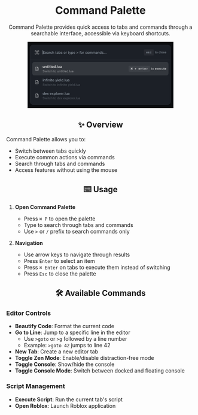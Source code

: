 # <div align="center">Command Palette</div>

<div align="center">
  <p>Command Palette provides quick access to tabs and commands through a searchable interface, accessible via keyboard shortcuts.</p>
</div>

<div align="center">
  <img src="../.github/assets/docs/commandPalette/commandPalette.png" alt="Command Palette" width="390" />
</div>

## <div align="center">✨ Overview</div>

Command Palette allows you to:

- Switch between tabs quickly
- Execute common actions via commands
- Search through tabs and commands
- Access features without using the mouse

## <div align="center">⌨️ Usage</div>

1. **Open Command Palette**

    - Press `⌘ P` to open the palette
    - Type to search through tabs and commands
    - Use `>` or `/` prefix to search commands only

2. **Navigation**
    - Use arrow keys to navigate through results
    - Press `Enter` to select an item
    - Press `⌘ Enter` on tabs to execute them instead of switching
    - Press `Esc` to close the palette

## <div align="center">🛠️ Available Commands</div>

### Editor Controls

- **Beautify Code**: Format the current code
- **Go to Line**: Jump to a specific line in the editor
    - Use `>goto` or `>g` followed by a line number
    - Example: `>goto 42` jumps to line 42
- **New Tab**: Create a new editor tab
- **Toggle Zen Mode**: Enable/disable distraction-free mode
- **Toggle Console**: Show/hide the console
- **Toggle Console Mode**: Switch between docked and floating console

### Script Management

- **Execute Script**: Run the current tab's script
- **Open Roblox**: Launch Roblox application
